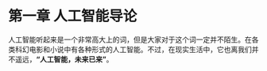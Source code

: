 # 第一章 人工智能导论

人工智能听起来是一个非常高大上的词，但是大家对于这个词一定并不陌生。在各类科幻电影和小说中有各种形式的人工智能。不过，在现实生活中，它也离我们并不遥远，**“人工智能，未来已来”**。

